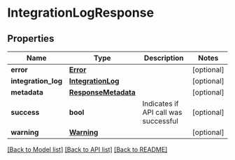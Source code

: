 # IntegrationLogResponse

## Properties
Name | Type | Description | Notes
------------ | ------------- | ------------- | -------------
**error** | [**Error**](Error.md) |  | [optional] 
**integration_log** | [**IntegrationLog**](IntegrationLog.md) |  | [optional] 
**metadata** | [**ResponseMetadata**](ResponseMetadata.md) |  | [optional] 
**success** | **bool** | Indicates if API call was successful | [optional] 
**warning** | [**Warning**](Warning.md) |  | [optional] 

[[Back to Model list]](../README.md#documentation-for-models) [[Back to API list]](../README.md#documentation-for-api-endpoints) [[Back to README]](../README.md)


